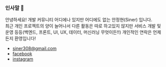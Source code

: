 ### 인사말 👋
안녕하세요! 개발 커뮤니티 어디에나 있지만 어디에도 없는 안정현(Siner) 입니다.<br>
최근 개인 프로젝트의 양이 늘어나서 다른 활동은 따로 하고있지 않지만 서비스 개발 및 운영 등등(백엔드, 프론트, UI, UX, 데이터, 머신러닝 무엇이든!!) 개인적인 연락은 언제든지 환영입니다!

- siner308@gmail.com
- [facebook](https://www.facebook.com/aan308)
- [instagram](https://www.instagram.com/)
